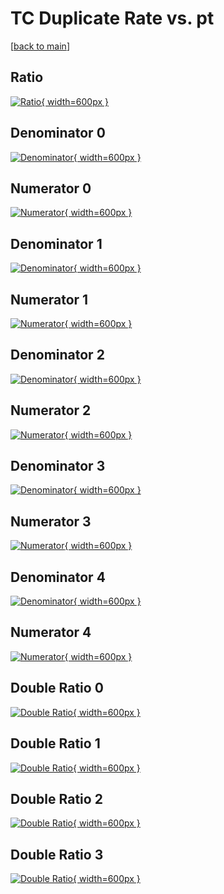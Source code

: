 # TC Duplicate Rate vs. pt

[[back to main](./)]



## Ratio

[![Ratio](../mtv/var/TC_duplrate_pt.png){ width=600px }](../mtv/var/TC_duplrate_pt.pdf)

## Denominator 0

[![Denominator](../mtv/den/TC_duplrate_pt_den0.png){ width=600px }](../mtv/den/TC_duplrate_pt_den0.pdf)

## Numerator 0

[![Numerator](../mtv/num/TC_duplrate_pt_num0.png){ width=600px }](../mtv/num/TC_duplrate_pt_num0.pdf)

## Denominator 1

[![Denominator](../mtv/den/TC_duplrate_pt_den1.png){ width=600px }](../mtv/den/TC_duplrate_pt_den1.pdf)

## Numerator 1

[![Numerator](../mtv/num/TC_duplrate_pt_num1.png){ width=600px }](../mtv/num/TC_duplrate_pt_num1.pdf)

## Denominator 2

[![Denominator](../mtv/den/TC_duplrate_pt_den2.png){ width=600px }](../mtv/den/TC_duplrate_pt_den2.pdf)

## Numerator 2

[![Numerator](../mtv/num/TC_duplrate_pt_num2.png){ width=600px }](../mtv/num/TC_duplrate_pt_num2.pdf)

## Denominator 3

[![Denominator](../mtv/den/TC_duplrate_pt_den3.png){ width=600px }](../mtv/den/TC_duplrate_pt_den3.pdf)

## Numerator 3

[![Numerator](../mtv/num/TC_duplrate_pt_num3.png){ width=600px }](../mtv/num/TC_duplrate_pt_num3.pdf)

## Denominator 4

[![Denominator](../mtv/den/TC_duplrate_pt_den4.png){ width=600px }](../mtv/den/TC_duplrate_pt_den4.pdf)

## Numerator 4

[![Numerator](../mtv/num/TC_duplrate_pt_num4.png){ width=600px }](../mtv/num/TC_duplrate_pt_num4.pdf)

## Double Ratio 0

[![Double Ratio](../mtv/ratio/TC_duplrate_pt_ratio0.png){ width=600px }](../mtv/ratio/TC_duplrate_pt_ratio0.pdf)

## Double Ratio 1

[![Double Ratio](../mtv/ratio/TC_duplrate_pt_ratio1.png){ width=600px }](../mtv/ratio/TC_duplrate_pt_ratio1.pdf)

## Double Ratio 2

[![Double Ratio](../mtv/ratio/TC_duplrate_pt_ratio2.png){ width=600px }](../mtv/ratio/TC_duplrate_pt_ratio2.pdf)

## Double Ratio 3

[![Double Ratio](../mtv/ratio/TC_duplrate_pt_ratio3.png){ width=600px }](../mtv/ratio/TC_duplrate_pt_ratio3.pdf)

